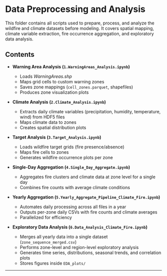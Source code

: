 # Data Preprocessing and Analysis

This folder contains all scripts used to prepare, process, and analyze the wildfire and climate datasets before modeling. It covers spatial mapping, climate variable extraction, fire occurrence aggregation, and exploratory data analysis.

## Contents

- **Warning Area Analysis (`1.WarningAreas_Analysis.ipynb`)**  
  - Loads *WarningAreas.shp*  
  - Maps grid cells to custom warning zones  
  - Saves zone mappings (`cell_zones.parquet`, shapefiles)  
  - Produces zone visualization plots  

- **Climate Analysis (`2.Climate_Analysis.ipynb`)**  
  - Extracts daily climate variables (precipitation, humidity, temperature, wind) from HDF5 files  
  - Maps climate data to zones  
  - Creates spatial distribution plots  

- **Target Analysis (`3.Target_Analysis.ipynb`)**  
  - Loads wildfire target grids (fire presence/absence)  
  - Maps fire cells to zones  
  - Generates wildfire occurrence plots per zone  

- **Single-Day Aggregation (`4.Single_Day_Aggregate.ipynb`)**  
  - Aggregates fire clusters and climate data at zone level for a single day  
  - Combines fire counts with average climate conditions  

- **Yearly Aggregation (`5.Yearly_Aggregate_Pipeline_Climate_Fire.ipynb`)**  
  - Automates daily processing across all files in a year  
  - Outputs per-zone daily CSVs with fire counts and climate averages  
  - Parallelized for efficiency  

- **Exploratory Data Analysis (`6.Data_Analysis_Climate_Fire.ipynb`)**  
  - Merges all yearly data into a single dataset (`zone_sequence_merged.csv`)  
  - Performs zone-level and region-level exploratory analysis  
  - Generates time series, distributions, seasonal trends, and correlation plots  
  - Stores figures inside `EDA_plots/`

---


